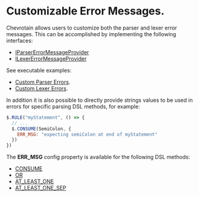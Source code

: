 # Customizable Error Messages.

Chevrotain allows users to customize both the parser and lexer error messages.
This can be accomplished by implementing the following interfaces:

- [IParserErrorMessageProvider](https://chevrotain.io/documentation/9_1_0/interfaces/IParserErrorMessageProvider.html)
- [ILexerErrorMessageProvider](https://chevrotain.io/documentation/9_1_0/interfaces/ILexerErrorMessageProvider.html)

See executable examples:

- [Custom Parser Errors](https://github.com/chevrotain/chevrotain/blob/master/examples/parser/custom_errors/custom_errors.js).
- [Custom Lexer Errors](https://github.com/chevrotain/chevrotain/blob/master/examples/lexer/custom_errors/custom_errors.js).

In addition it is also possible to directly provide strings values to be used in errors
for specific parsing DSL methods, for example:

```javascript
$.RULE("myStatement", () => {
  // ...
  $.CONSUME(SemiColon, {
    ERR_MSG: "expecting semiColon at end of myStatement"
  })
})
```

The **ERR_MSG** config property is available for the following DSL methods:

- [CONSUME](https://chevrotain.io/documentation/9_1_0/classes/CstParser.html#CONSUME)
- [OR](https://chevrotain.io/documentation/9_1_0/classes/CstParser.html#OR)
- [AT_LEAST_ONE](https://chevrotain.io/documentation/9_1_0/classes/CstParser.html#AT_LEAST_ONE)
- [AT_LEAST_ONE_SEP](https://chevrotain.io/documentation/9_1_0/classes/CstParser.html#AT_LEAST_ONE_SEP)
